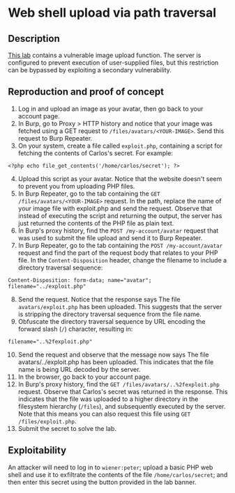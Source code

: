 # Web shell upload via path traversal

## Description

[This lab](https://portswigger.net/web-security/file-upload/lab-file-upload-web-shell-upload-via-path-traversal) contains a vulnerable image upload function. The server is configured to prevent execution of user-supplied files, but this restriction can be bypassed by exploiting a secondary vulnerability. 

## Reproduction and proof of concept

1. Log in and upload an image as your avatar, then go back to your account page.
2. In Burp, go to Proxy > HTTP history and notice that your image was fetched using a GET request to `/files/avatars/<YOUR-IMAGE>`. Send this request to Burp Repeater.
3. On your system, create a file called `exploit.php`, containing a script for fetching the contents of Carlos's secret. For example:

```text  
<?php echo file_get_contents('/home/carlos/secret'); ?>
```

4. Upload this script as your avatar. Notice that the website doesn't seem to prevent you from uploading PHP files.
5. In Burp Repeater, go to the tab containing the `GET /files/avatars/<YOUR-IMAGE>` request. In the path, replace the name of your image file with exploit.php and send the request. Observe that instead of executing the script and returning the output, the server has just returned the contents of the PHP file as plain text.
6. In Burp's proxy history, find the `POST /my-account/avatar` request that was used to submit the file upload and send it to Burp Repeater.
7. In Burp Repeater, go to the tab containing the `POST /my-account/avatar` request and find the part of the request body that relates to your PHP file. In the `Content-Disposition` header, change the filename to include a directory traversal sequence:

```text
Content-Disposition: form-data; name="avatar"; filename="../exploit.php"
```

8. Send the request. Notice that the response says The file `avatars/exploit.php` has been uploaded. This suggests that the server is stripping the directory traversal sequence from the file name.
9. Obfuscate the directory traversal sequence by URL encoding the forward slash (`/`) character, resulting in:

```text
filename="..%2fexploit.php"
```

10. Send the request and observe that the message now says The file avatars/../exploit.php has been uploaded. This indicates that the file name is being URL decoded by the server.
11. In the browser, go back to your account page.
12. In Burp's proxy history, find the `GET /files/avatars/..%2fexploit.php` request. Observe that Carlos's secret was returned in the response. This indicates that the file was uploaded to a higher directory in the filesystem hierarchy (`/files`), and subsequently executed by the server. Note that this means you can also request this file using `GET /files/exploit.php`.
13. Submit the secret to solve the lab.

## Exploitability

An attacker will need to log in to `wiener:peter`; upload a basic PHP web shell and use it to exfiltrate the contents of the file `/home/carlos/secret`; and then enter this secret using the button provided in the lab banner. 
